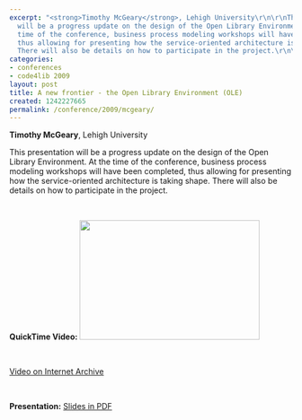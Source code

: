 ```yaml
---
excerpt: "<strong>Timothy McGeary</strong>, Lehigh University\r\n\r\nThis presentation
  will be a progress update on the design of the Open Library Environment. At the
  time of the conference, business process modeling workshops will have been completed,
  thus allowing for presenting how the service-oriented architecture is taking shape.
  There will also be details on how to participate in the project.\r\n\r\n<p>&nbsp;</p>"
categories:
- conferences
- code4lib 2009
layout: post
title: A new frontier - the Open Library Environment (OLE)
created: 1242227665
permalink: /conference/2009/mcgeary/
---
```

<strong>Timothy McGeary</strong>, Lehigh University

This presentation will be a progress update on the design of the Open Library Environment. At the time of the conference, business process modeling workshops will have been completed, thus allowing for presenting how the service-oriented architecture is taking shape. There will also be details on how to participate in the project.

<p>&nbsp;</p>
<strong>QuickTime Video:</strong>
<a href="http://dl.lib.brown.edu/code4lib/mcgeary.html" target="_blank">
<img src="http://dl.lib.brown.edu/code4lib//13_mcgeary.jpg" border="0" width="320" height="213"></a>

<p>&nbsp;</p>

<a href="http://www.archive.org/details/Code4lib2009ANewFrontier-TheOpenLibraryEnvironmentole">Video on Internet Archive</a>

<p>&nbsp;</p>

<strong>Presentation:</strong>
<a href="http://code4lib.org/files/TMcGeary_code4lib09.pdf" target="_blank">Slides in PDF</a>





